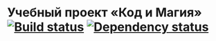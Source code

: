 # Учебный проект «Код и Магия» [![Build status][travis-image]][travis-url] [![Dependency status][dependency-image]][dependency-url]


[travis-image]: https://travis-ci.org/htmlacademy-javascript/138404-code-and-magick.svg?branch=master
[travis-url]: https://travis-ci.org/htmlacademy-javascript/138404-code-and-magick
[dependency-image]: https://david-dm.org/htmlacademy-javascript/138404-code-and-magick.svg?style=flat-square
[dependency-url]: https://david-dm.org/htmlacademy-javascript/138404-code-and-magick
